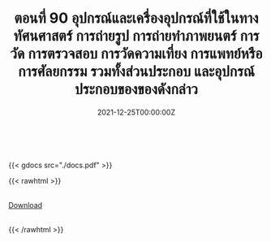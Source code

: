 ﻿---
linktitle: 90  อุปกรณ์และเครื่องอุปกรณ์ที่ใช้ในทางทัศนศาสตร์ การถ่ายรูป การถ่ายทำภาพยนตร์ การวัด การตรวจสอบ การวัดความเที่ยง การแพทย์หรือการศัลยกรรม รวมทั้งส่วนประกอบ และอุปกรณ์ประกอบของของดังกล่าว

title:  ตอนที่ 90  อุปกรณ์และเครื่องอุปกรณ์ที่ใช้ในทางทัศนศาสตร์ การถ่ายรูป การถ่ายทำภาพยนตร์ การวัด การตรวจสอบ การวัดความเที่ยง การแพทย์หรือการศัลยกรรม รวมทั้งส่วนประกอบ และอุปกรณ์ประกอบของของดังกล่าว
date: "2021-12-25T00:00:00Z"
lastmod: "2021-12-25T00:00:00Z"
draft: false
toc: false 
type: series 
categories: ["พิกัดศุลกากร"]
tags: ["รหัสสถิติ"]
authors: ["admin"]
menu:
  ts_2022:
    parent: รหัสสถิติสินค้า ฉบับปี 2565
    weight: 86

weight: 86
---

<br>

{{< gdocs src="./docs.pdf" >}}


{{< rawhtml >}}
<br>

<br>
<div class="article-tags">
<a class="badge badge-danger" href="./docs.pdf" target="_blank" id="download_files_new">Download</a>

</div>
<br>

{{< /rawhtml >}}

